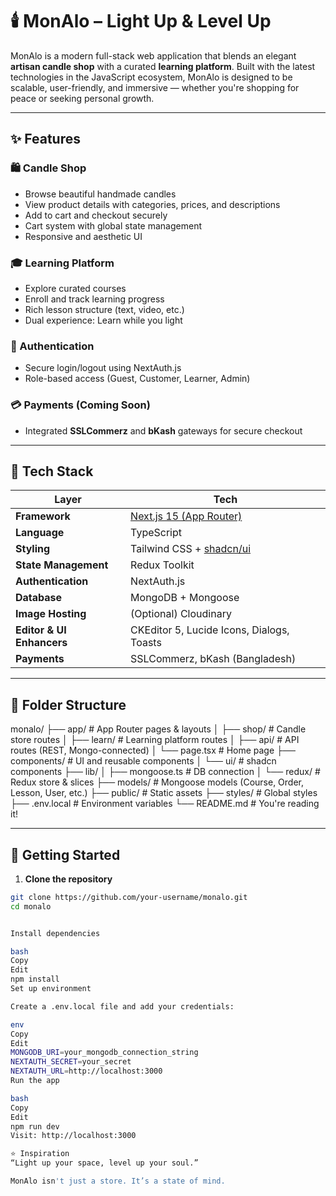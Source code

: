 # 🕯️ MonAlo – Light Up & Level Up

MonAlo is a modern full-stack web application that blends an elegant **artisan candle shop** with a curated **learning platform**. Built with the latest technologies in the JavaScript ecosystem, MonAlo is designed to be scalable, user-friendly, and immersive — whether you're shopping for peace or seeking personal growth.

---

## ✨ Features

### 🛍️ Candle Shop

- Browse beautiful handmade candles
- View product details with categories, prices, and descriptions
- Add to cart and checkout securely
- Cart system with global state management
- Responsive and aesthetic UI

### 🎓 Learning Platform

- Explore curated courses
- Enroll and track learning progress
- Rich lesson structure (text, video, etc.)
- Dual experience: Learn while you light

### 🔐 Authentication

- Secure login/logout using NextAuth.js
- Role-based access (Guest, Customer, Learner, Admin)

### 💳 Payments (Coming Soon)

- Integrated **SSLCommerz** and **bKash** gateways for secure checkout

---

## 🧱 Tech Stack

| Layer | Tech |
|-------|------|
| **Framework** | [Next.js 15 (App Router)](https://nextjs.org) |
| **Language** | TypeScript |
| **Styling** | Tailwind CSS + [shadcn/ui](https://ui.shadcn.com) |
| **State Management** | Redux Toolkit |
| **Authentication** | NextAuth.js |
| **Database** | MongoDB + Mongoose |
| **Image Hosting** | (Optional) Cloudinary |
| **Editor & UI Enhancers** | CKEditor 5, Lucide Icons, Dialogs, Toasts |
| **Payments** | SSLCommerz, bKash (Bangladesh) |

---

## 📁 Folder Structure

monalo/
├── app/ # App Router pages & layouts
│ ├── shop/ # Candle store routes
│ ├── learn/ # Learning platform routes
│ ├── api/ # API routes (REST, Mongo-connected)
│ └── page.tsx # Home page
├── components/ # UI and reusable components
│ └── ui/ # shadcn components
├── lib/
│ ├── mongoose.ts # DB connection
│ └── redux/ # Redux store & slices
├── models/ # Mongoose models (Course, Order, Lesson, User, etc.)
├── public/ # Static assets
├── styles/ # Global styles
├── .env.local # Environment variables
└── README.md # You're reading it!


---

## 🚀 Getting Started

1. **Clone the repository**

```bash
git clone https://github.com/your-username/monalo.git
cd monalo


Install dependencies

bash
Copy
Edit
npm install
Set up environment

Create a .env.local file and add your credentials:

env
Copy
Edit
MONGODB_URI=your_mongodb_connection_string
NEXTAUTH_SECRET=your_secret
NEXTAUTH_URL=http://localhost:3000
Run the app

bash
Copy
Edit
npm run dev
Visit: http://localhost:3000

⭐️ Inspiration
“Light up your space, level up your soul.”

MonAlo isn't just a store. It’s a state of mind.